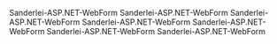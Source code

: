 
Sanderlei-ASP.NET-WebForm
Sanderlei-ASP.NET-WebForm
Sanderlei-ASP.NET-WebForm
Sanderlei-ASP.NET-WebForm
Sanderlei-ASP.NET-WebForm
Sanderlei-ASP.NET-WebForm
Sanderlei-ASP.NET-WebForm
